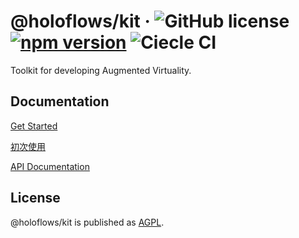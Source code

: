 # @holoflows/kit &middot; ![GitHub license](https://img.shields.io/badge/license-AGPL-blue.svg?style=flat-square) [![npm version](https://img.shields.io/npm/v/@holoflows/kit.svg?style=flat-square)](https://www.npmjs.com/package/@holoflows/kit) ![Ciecle CI](https://img.shields.io/circleci/project/github/DimensionDev/holoflows-kit.svg?style=flat-square&logo=circleci)

Toolkit for developing Augmented Virtuality.

## Documentation

[Get Started](./doc/en/index.md)

[初次使用](./doc/zh-CN/index.md)

[API Documentation](./api-documents/kit.md)

## License

@holoflows/kit is published as [AGPL](./LICENSE).
